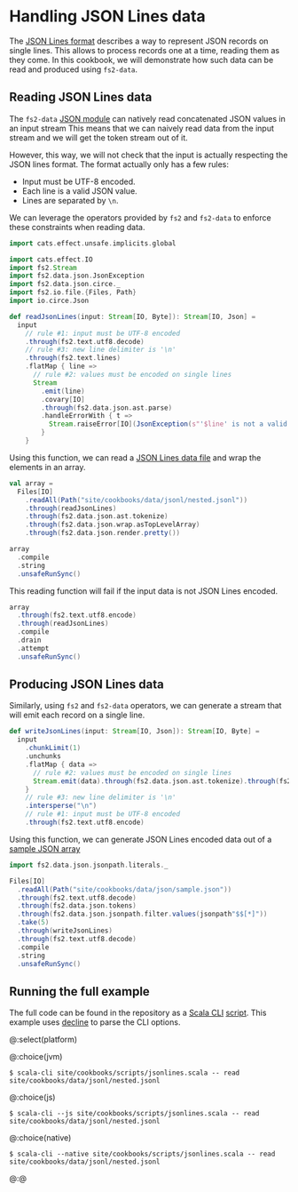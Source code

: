 # Handling JSON Lines data

The [JSON Lines format][jsonlines] describes a way to represent JSON records on single lines. This allows to process records one at a time, reading them as they come.
In this cookbook, we will demonstrate how such data can be read and produced using `fs2-data`.

## Reading JSON Lines data

The `fs2-data` [JSON module][json] can natively read concatenated JSON values in an input stream This means that we can naively read data from the input stream and we will get the token stream out of it.

However, this way, we will not check that the input is actually respecting the JSON lines format. The format actually only has a few rules:

 - Input must be UTF-8 encoded.
 - Each line is a valid JSON value.
 - Lines are separated by `\n`.

We can leverage the operators provided by `fs2` and `fs2-data` to enforce these constraints when reading data.

```scala mdoc
import cats.effect.unsafe.implicits.global

import cats.effect.IO
import fs2.Stream
import fs2.data.json.JsonException
import fs2.data.json.circe._
import fs2.io.file.{Files, Path}
import io.circe.Json

def readJsonLines(input: Stream[IO, Byte]): Stream[IO, Json] =
  input
    // rule #1: input must be UTF-8 encoded
    .through(fs2.text.utf8.decode)
    // rule #3: new line delimiter is '\n'
    .through(fs2.text.lines)
    .flatMap { line =>
      // rule #2: values must be encoded on single lines
      Stream
        .emit(line)
        .covary[IO]
        .through(fs2.data.json.ast.parse)
        .handleErrorWith { t =>
          Stream.raiseError[IO](JsonException(s"'$line' is not a valid JSON value", inner = t))
        }
    }

```

Using this function, we can read a [JSON Lines data file][data-jsonl] and wrap the elements in an array.

```scala mdoc
val array =
  Files[IO]
    .readAll(Path("site/cookbooks/data/jsonl/nested.jsonl"))
    .through(readJsonLines)
    .through(fs2.data.json.ast.tokenize)
    .through(fs2.data.json.wrap.asTopLevelArray)
    .through(fs2.data.json.render.pretty())

array
  .compile
  .string
  .unsafeRunSync()
```

This reading function will fail if the input data is not JSON Lines encoded.

```scala mdoc
array
  .through(fs2.text.utf8.encode)
  .through(readJsonLines)
  .compile
  .drain
  .attempt
  .unsafeRunSync()
```

## Producing JSON Lines data

Similarly, using `fs2` and `fs2-data` operators, we can generate a stream that will emit each record on a single line.

```scala mdoc
def writeJsonLines(input: Stream[IO, Json]): Stream[IO, Byte] =
  input
    .chunkLimit(1)
    .unchunks
    .flatMap { data =>
      // rule #2: values must be encoded on single lines
      Stream.emit(data).through(fs2.data.json.ast.tokenize).through(fs2.data.json.render.compact)
    }
    // rule #3: new line delimiter is '\n'
    .intersperse("\n")
    // rule #1: input must be UTF-8 encoded
    .through(fs2.text.utf8.encode)
```

Using this function, we can generate JSON Lines encoded data out of a [sample JSON array][data-json]

```scala mdoc
import fs2.data.json.jsonpath.literals._

Files[IO]
  .readAll(Path("site/cookbooks/data/json/sample.json"))
  .through(fs2.text.utf8.decode)
  .through(fs2.data.json.tokens)
  .through(fs2.data.json.jsonpath.filter.values(jsonpath"$$[*]"))
  .take(5)
  .through(writeJsonLines)
  .through(fs2.text.utf8.decode)
  .compile
  .string
  .unsafeRunSync()
```

## Running the full example

The full code can be found in the repository as a [Scala CLI][scala-cli] [script][jsonlines-script].
This example uses [decline][decline] to parse the CLI options.

@:select(platform)

@:choice(jvm)
```shell
$ scala-cli site/cookbooks/scripts/jsonlines.scala -- read site/cookbooks/data/jsonl/nested.jsonl
```

@:choice(js)
```shell
$ scala-cli --js site/cookbooks/scripts/jsonlines.scala -- read site/cookbooks/data/jsonl/nested.jsonl
```

@:choice(native)
```shell
$ scala-cli --native site/cookbooks/scripts/jsonlines.scala -- read site/cookbooks/data/jsonl/nested.jsonl
```

@:@

[jsonlines]: https://jsonlines.org/
[json]: /documentation/json/index.md
[data-jsonl]: /cookbooks/data/jsonl/nested.jsonl
[data-json]: /cookbooks/data/json/sample.json
[scala-cli]: https://scala-cli.virtuslab.org/
[jsonlines-script]: /cookbooks/scripts/jsonlines.scala
[decline]: https://ben.kirw.in/decline/
